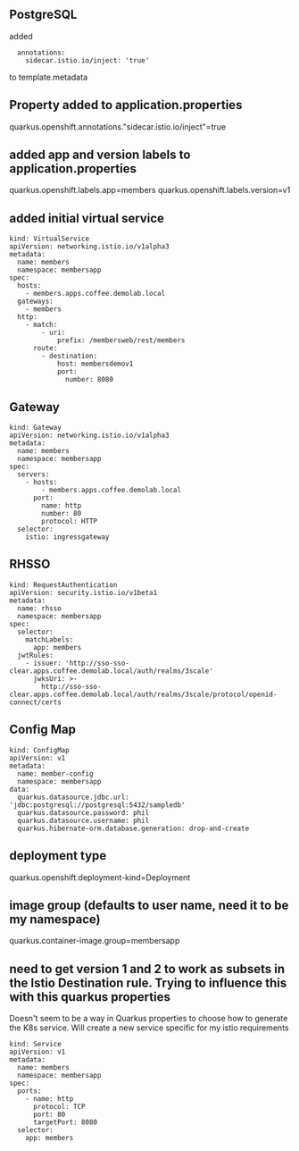## PostgreSQL

added

      annotations:
        sidecar.istio.io/inject: 'true'

to template.metadata

## Property added to application.properties 

quarkus.openshift.annotations."sidecar.istio.io/inject"=true

## added app and version labels  to application.properties

quarkus.openshift.labels.app=members
quarkus.openshift.labels.version=v1

## added initial virtual service
````
kind: VirtualService
apiVersion: networking.istio.io/v1alpha3
metadata:
  name: members
  namespace: membersapp
spec:
  hosts:
    - members.apps.coffee.demolab.local
  gateways:
    - members
  http:
    - match:
        - uri:
            prefix: /membersweb/rest/members
      route:
        - destination:
            host: membersdemov1
            port:
              number: 8080

````
## Gateway

````
kind: Gateway
apiVersion: networking.istio.io/v1alpha3
metadata:
  name: members
  namespace: membersapp
spec:
  servers:
    - hosts:
        - members.apps.coffee.demolab.local
      port:
        name: http
        number: 80
        protocol: HTTP
  selector:
    istio: ingressgateway

````
## RHSSO
````
kind: RequestAuthentication
apiVersion: security.istio.io/v1beta1
metadata:
  name: rhsso
  namespace: membersapp
spec:
  selector:
    matchLabels:
      app: members
  jwtRules:
    - issuer: 'http://sso-sso-clear.apps.coffee.demolab.local/auth/realms/3scale'
      jwksUri: >-
        http://sso-sso-clear.apps.coffee.demolab.local/auth/realms/3scale/protocol/openid-connect/certs

````
## Config Map
````
kind: ConfigMap
apiVersion: v1
metadata:
  name: member-config
  namespace: membersapp
data:
  quarkus.datasource.jdbc.url: 'jdbc:postgresql://postgresql:5432/sampledb'
  quarkus.datasource.password: phil
  quarkus.datasource.username: phil
  quarkus.hibernate-orm.database.generation: drop-and-create

````
## deployment type

quarkus.openshift.deployment-kind=Deployment

## image group (defaults to user name, need it to be my namespace)

quarkus.container-image.group=membersapp

## need to get version 1 and 2 to work as subsets in the Istio Destination rule. Trying to influence this with this quarkus properties

Doesn't seem to be a way in Quarkus properties to choose how to generate the K8s service. Will create a new service specific for my istio requirements

````
kind: Service
apiVersion: v1
metadata:
  name: members
  namespace: membersapp
spec:
  ports:
    - name: http
      protocol: TCP
      port: 80
      targetPort: 8080
  selector:
    app: members
````
